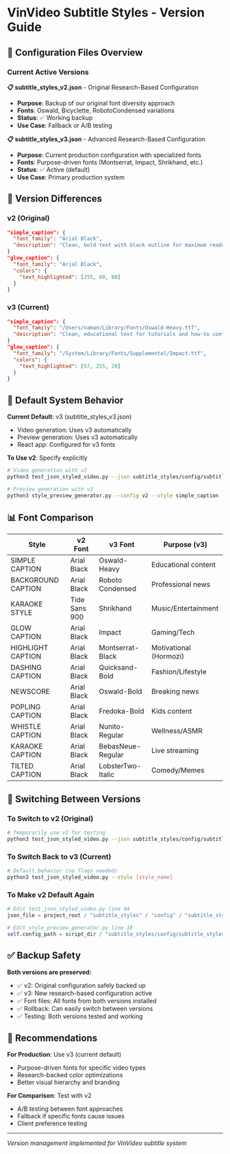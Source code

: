 # VinVideo Subtitle Styles - Version Guide

## 📁 Configuration Files Overview

### Current Active Versions

**📋 subtitle_styles_v2.json** - Original Research-Based Configuration
- **Purpose**: Backup of our original font diversity approach
- **Fonts**: Oswald, Bicyclette, RobotoCondensed variations
- **Status**: ✅ Working backup
- **Use Case**: Fallback or A/B testing

**📋 subtitle_styles_v3.json** - Advanced Research-Based Configuration  
- **Purpose**: Current production configuration with specialized fonts
- **Fonts**: Purpose-driven fonts (Montserrat, Impact, Shrikhand, etc.)
- **Status**: ✅ Active (default)
- **Use Case**: Primary production system

## 🔄 Version Differences

### v2 (Original)
```json
"simple_caption": {
  "font_family": "Arial Black",
  "description": "Clean, bold text with black outline for maximum readability"
}
"glow_caption": {
  "font_family": "Arial Black",  
  "colors": {
    "text_highlighted": [255, 80, 80]
  }
}
```

### v3 (Current) 
```json
"simple_caption": {
  "font_family": "/Users/naman/Library/Fonts/Oswald-Heavy.ttf",
  "description": "Clean, educational text for tutorials and how-to content"
}
"glow_caption": {
  "font_family": "/System/Library/Fonts/Supplemental/Impact.ttf",
  "colors": {
    "text_highlighted": [57, 255, 20]
  }
}
```

## 🎯 Default System Behavior

**Current Default**: v3 (subtitle_styles_v3.json)
- Video generation: Uses v3 automatically
- Preview generation: Uses v3 automatically
- React app: Configured for v3 fonts

**To Use v2**: Specify explicitly
```bash
# Video generation with v2
python3 test_json_styled_video.py --json subtitle_styles/config/subtitle_styles_v2.json --style simple_caption

# Preview generation with v2
python3 style_preview_generator.py --config v2 --style simple_caption
```

## 📊 Font Comparison

| Style | v2 Font | v3 Font | Purpose (v3) |
|-------|---------|---------|--------------|
| SIMPLE CAPTION | Arial Black | Oswald-Heavy | Educational content |
| BACKGROUND CAPTION | Arial Black | Roboto Condensed | Professional news |
| KARAOKE STYLE | Tide Sans 900 | Shrikhand | Music/Entertainment |
| GLOW CAPTION | Arial Black | Impact | Gaming/Tech |
| HIGHLIGHT CAPTION | Arial Black | Montserrat-Black | Motivational (Hormozi) |
| DASHING CAPTION | Arial Black | Quicksand-Bold | Fashion/Lifestyle |
| NEWSCORE | Arial Black | Oswald-Bold | Breaking news |
| POPLING CAPTION | Arial Black | Fredoka-Bold | Kids content |
| WHISTLE CAPTION | Arial Black | Nunito-Regular | Wellness/ASMR |
| KARAOKE CAPTION | Arial Black | BebasNeue-Regular | Live streaming |
| TILTED CAPTION | Arial Black | LobsterTwo-Italic | Comedy/Memes |

## 🔄 Switching Between Versions

### To Switch to v2 (Original)
```bash
# Temporarily use v2 for testing
python3 test_json_styled_video.py --json subtitle_styles/config/subtitle_styles_v2.json --style [style_name]
```

### To Switch Back to v3 (Current)  
```bash
# Default behavior (no flags needed)
python3 test_json_styled_video.py --style [style_name]
```

### To Make v2 Default Again
```python
# Edit test_json_styled_video.py line 44
json_file = project_root / "subtitle_styles" / "config" / "subtitle_styles_v2.json"

# Edit style_preview_generator.py line 18  
self.config_path = script_dir / "subtitle_styles/config/subtitle_styles_v2.json"
```

## ✅ Backup Safety

**Both versions are preserved:**
- ✅ v2: Original configuration safely backed up
- ✅ v3: New research-based configuration active
- ✅ Font files: All fonts from both versions installed
- ✅ Rollback: Can easily switch between versions
- ✅ Testing: Both versions tested and working

## 🚀 Recommendations

**For Production**: Use v3 (current default)
- Purpose-driven fonts for specific video types
- Research-backed color optimizations
- Better visual hierarchy and branding

**For Comparison**: Test with v2
- A/B testing between font approaches
- Fallback if specific fonts cause issues
- Client preference testing

---
*Version management implemented for VinVideo subtitle system*